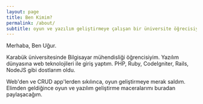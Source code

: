 ```yaml
---
layout: page
title: Ben Kimim?
permalink: /about/
subtitle: oyun ve yazılım geliştirmeye çalışan bir üniversite öğrecisiyim...
---
```


Merhaba, Ben Uğur.

Karabük üniversitesinde Bilgisayar mühendisliği öğrencisiyim. Yazılım dünyasına web teknolojileri ile giriş yaptım. PHP, Ruby, CodeIgniter, Rails, NodeJS gibi dostlarım oldu.

Web'den ve CRUD app'lerden sıkılınca, oyun geliştirmeye merak saldım. Elimden geldiğince oyun ve yazılım geliştirme maceralarımı buradan paylaşacağım.